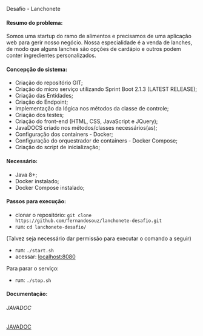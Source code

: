 
Desafio - Lanchonete

#### Resumo do problema:
Somos uma startup do ramo de alimentos e precisamos de uma aplicação web para gerir nosso negócio. Nossa especialidade é a venda de lanches, de modo que alguns lanches são opções de cardápio e outros podem conter ingredientes personalizados.

#### Concepção do sistema:
* Criação do repositório GIT;
* Criação do micro serviço utilizando Sprint Boot 2.1.3 (LATEST RELEASE);
* Criação das Entidades;
* Criação do Endpoint;
* Implementação da lógica nos métodos da classe de controle;
* Criação dos testes;
* Criação do front-end (HTML, CSS, JavaScript e JQuery);
* JavaDOCS criado nos métodos/classes necessários(as);
* Configuração dos containers - Docker;
* Configuração do orquestrador de containers - Docker Compose;
* Criação do script de inicialização;

#### Necessário:
* Java 8+;
* Docker instalado;
* Docker Compose instalado;

#### Passos para execução:
* clonar o repositório: `git clone https://github.com/fernandosouz/lanchonete-desafio.git`
* run: `cd lanchonete-desafio/`
 
(Talvez seja necessário dar permissão para executar o comando a seguir)
* run: `./start.sh`
* acessar: [localhost:8080](http://localhost:8080)

Para parar o serviço:
* run: `./stop.sh`


#### Documentação:
###### JAVADOC
[JAVADOC](https://fernandosouz.github.io/lanchonete-desafio/)
